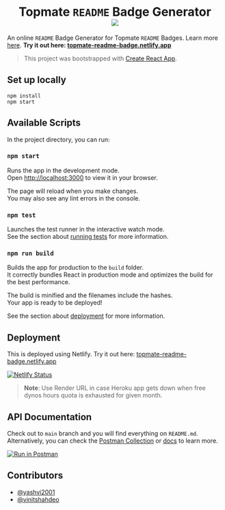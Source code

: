 <h1 align="center">
   Topmate <code>README</code> Badge Generator<br>
   <a href="https://topmate.io/vinitshahdeo">
   <img src="https://topmate-readme-badge.herokuapp.com/"/>
   </a>
</h1>

An online `README` Badge Generator for Topmate `README` Badges. Learn more [here](https://vinitshahdeo.github.io/topmate-readme-badge/). **Try it out here: [topmate-readme-badge.netlify.app](https://topmate-readme-badge.netlify.app)**

> This project was bootstrapped with [Create React App](https://github.com/facebook/create-react-app).

## Set up locally

```terminal
npm install
npm start
```

## Available Scripts

In the project directory, you can run:

### `npm start`

Runs the app in the development mode.\
Open [http://localhost:3000](http://localhost:3000) to view it in your browser.

The page will reload when you make changes.\
You may also see any lint errors in the console.

### `npm test`

Launches the test runner in the interactive watch mode.\
See the section about [running tests](https://facebook.github.io/create-react-app/docs/running-tests) for more information.

### `npm run build`

Builds the app for production to the `build` folder.\
It correctly bundles React in production mode and optimizes the build for the best performance.

The build is minified and the filenames include the hashes.\
Your app is ready to be deployed!

See the section about [deployment](https://facebook.github.io/create-react-app/docs/deployment) for more information.

## Deployment

This is deployed using Netlify. Try it out here: [topmate-readme-badge.netlify.app](https://topmate-readme-badge.netlify.app)

[![Netlify Status](https://api.netlify.com/api/v1/badges/0e91f197-4f59-438f-9eae-54ee4beb6ffe/deploy-status)](https://app.netlify.com/sites/topmate-readme-badge/deploys)

> **Note**: Use Render URL in case Heroku app gets down when free dynos hours quota is exhausted for given month.

## API Documentation

Check out to `main` branch and you will find everything on `README.md`. Alternatively, you can check the [Postman Collection](https://www.postman.com/restless-rocket-22186/workspace/topmate-readme-badges-api/documentation/6178851-c863d626-b2e3-49bf-82d0-4e4cb46a089c) or [docs](https://vinitshahdeo.github.io/topmate-readme-badge/) to learn more.

[![Run in Postman](https://run.pstmn.io/button.svg)](https://god.gw.postman.com/run-collection/6178851-c863d626-b2e3-49bf-82d0-4e4cb46a089c?action=collection%2Ffork&collection-url=entityId%3D6178851-c863d626-b2e3-49bf-82d0-4e4cb46a089c%26entityType%3Dcollection%26workspaceId%3Ddfda0a54-561a-45a8-b795-18038b8fd159#?env%5Btopmate%5D=W3sia2V5IjoiYmFzZVVybCIsInZhbHVlIjoiaHR0cHM6Ly90b3BtYXRlLXJlYWRtZS1iYWRnZS5oZXJva3VhcHAuY29tIiwiZW5hYmxlZCI6dHJ1ZSwidHlwZSI6ImRlZmF1bHQifV0=)

## Contributors

- [@yashvi2001](https://github.com/yashvi2001)
- [@vinitshahdeo](https://github.com/vinitshahdeo/)
